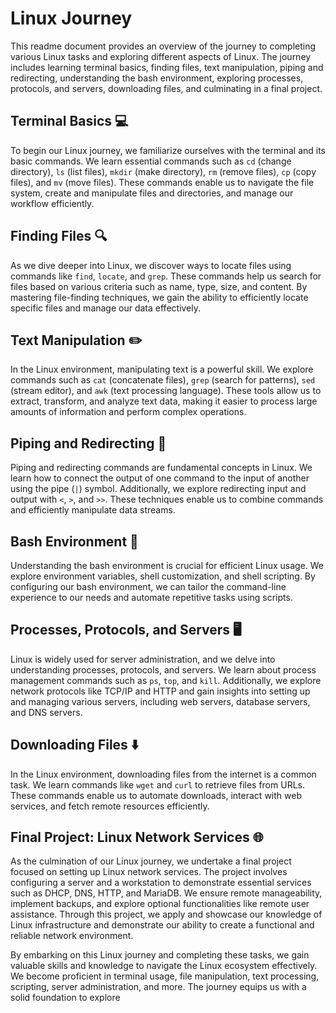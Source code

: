# Linux Journey

This readme document provides an overview of the journey to completing various Linux tasks and exploring different aspects of Linux. The journey includes learning terminal basics, finding files, text manipulation, piping and redirecting, understanding the bash environment, exploring processes, protocols, and servers, downloading files, and culminating in a final project.

## Terminal Basics :computer:

To begin our Linux journey, we familiarize ourselves with the terminal and its basic commands. We learn essential commands such as `cd` (change directory), `ls` (list files), `mkdir` (make directory), `rm` (remove files), `cp` (copy files), and `mv` (move files). These commands enable us to navigate the file system, create and manipulate files and directories, and manage our workflow efficiently.

## Finding Files :mag:

As we dive deeper into Linux, we discover ways to locate files using commands like `find`, `locate`, and `grep`. These commands help us search for files based on various criteria such as name, type, size, and content. By mastering file-finding techniques, we gain the ability to efficiently locate specific files and manage our data effectively.

## Text Manipulation :pencil2:

In the Linux environment, manipulating text is a powerful skill. We explore commands such as `cat` (concatenate files), `grep` (search for patterns), `sed` (stream editor), and `awk` (text processing language). These tools allow us to extract, transform, and analyze text data, making it easier to process large amounts of information and perform complex operations.

## Piping and Redirecting :arrows_counterclockwise:

Piping and redirecting commands are fundamental concepts in Linux. We learn how to connect the output of one command to the input of another using the pipe (`|`) symbol. Additionally, we explore redirecting input and output with `<`, `>`, and `>>`. These techniques enable us to combine commands and efficiently manipulate data streams.

## Bash Environment :wrench:

Understanding the bash environment is crucial for efficient Linux usage. We explore environment variables, shell customization, and shell scripting. By configuring our bash environment, we can tailor the command-line experience to our needs and automate repetitive tasks using scripts.

## Processes, Protocols, and Servers :desktop_computer:

Linux is widely used for server administration, and we delve into understanding processes, protocols, and servers. We learn about process management commands such as `ps`, `top`, and `kill`. Additionally, we explore network protocols like TCP/IP and HTTP and gain insights into setting up and managing various servers, including web servers, database servers, and DNS servers.

## Downloading Files :arrow_down:

In the Linux environment, downloading files from the internet is a common task. We learn commands like `wget` and `curl` to retrieve files from URLs. These commands enable us to automate downloads, interact with web services, and fetch remote resources efficiently.

## Final Project: Linux Network Services :globe_with_meridians:

As the culmination of our Linux journey, we undertake a final project focused on setting up Linux network services. The project involves configuring a server and a workstation to demonstrate essential services such as DHCP, DNS, HTTP, and MariaDB. We ensure remote manageability, implement backups, and explore optional functionalities like remote user assistance. Through this project, we apply and showcase our knowledge of Linux infrastructure and demonstrate our ability to create a functional and reliable network environment.

By embarking on this Linux journey and completing these tasks, we gain valuable skills and knowledge to navigate the Linux ecosystem effectively. We become proficient in terminal usage, file manipulation, text processing, scripting, server administration, and more. The journey equips us with a solid foundation to explore
